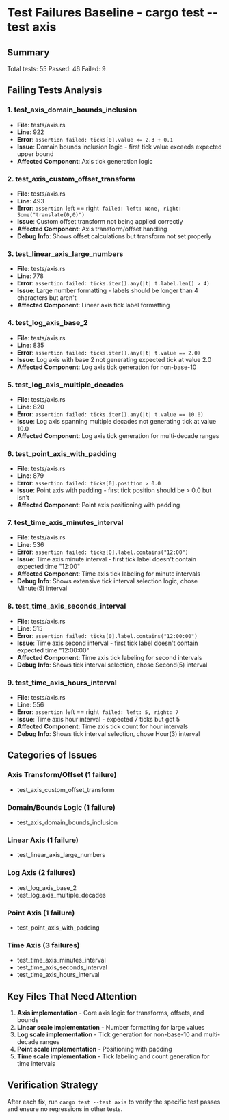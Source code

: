 # Test Failures Baseline - cargo test --test axis

## Summary
Total tests: 55
Passed: 46
Failed: 9

## Failing Tests Analysis

### 1. test_axis_domain_bounds_inclusion
- **File**: tests/axis.rs
- **Line**: 922
- **Error**: `assertion failed: ticks[0].value <= 2.3 + 0.1`
- **Issue**: Domain bounds inclusion logic - first tick value exceeds expected upper bound
- **Affected Component**: Axis tick generation logic

### 2. test_axis_custom_offset_transform
- **File**: tests/axis.rs
- **Line**: 493
- **Error**: `assertion `left == right` failed: left: None, right: Some("translate(0,0)")`
- **Issue**: Custom offset transform not being applied correctly
- **Affected Component**: Axis transform/offset handling
- **Debug Info**: Shows offset calculations but transform not set properly

### 3. test_linear_axis_large_numbers
- **File**: tests/axis.rs
- **Line**: 778
- **Error**: `assertion failed: ticks.iter().any(|t| t.label.len() > 4)`
- **Issue**: Large number formatting - labels should be longer than 4 characters but aren't
- **Affected Component**: Linear axis tick label formatting

### 4. test_log_axis_base_2
- **File**: tests/axis.rs
- **Line**: 835
- **Error**: `assertion failed: ticks.iter().any(|t| t.value == 2.0)`
- **Issue**: Log axis with base 2 not generating expected tick at value 2.0
- **Affected Component**: Log axis tick generation for non-base-10

### 5. test_log_axis_multiple_decades
- **File**: tests/axis.rs
- **Line**: 820
- **Error**: `assertion failed: ticks.iter().any(|t| t.value == 10.0)`
- **Issue**: Log axis spanning multiple decades not generating tick at value 10.0
- **Affected Component**: Log axis tick generation for multi-decade ranges

### 6. test_point_axis_with_padding
- **File**: tests/axis.rs
- **Line**: 879
- **Error**: `assertion failed: ticks[0].position > 0.0`
- **Issue**: Point axis with padding - first tick position should be > 0.0 but isn't
- **Affected Component**: Point axis positioning with padding

### 7. test_time_axis_minutes_interval
- **File**: tests/axis.rs
- **Line**: 536
- **Error**: `assertion failed: ticks[0].label.contains("12:00")`
- **Issue**: Time axis minute interval - first tick label doesn't contain expected time "12:00"
- **Affected Component**: Time axis tick labeling for minute intervals
- **Debug Info**: Shows extensive tick interval selection logic, chose Minute(5) interval

### 8. test_time_axis_seconds_interval
- **File**: tests/axis.rs
- **Line**: 515
- **Error**: `assertion failed: ticks[0].label.contains("12:00:00")`
- **Issue**: Time axis second interval - first tick label doesn't contain expected time "12:00:00"
- **Affected Component**: Time axis tick labeling for second intervals
- **Debug Info**: Shows tick interval selection, chose Second(5) interval

### 9. test_time_axis_hours_interval
- **File**: tests/axis.rs
- **Line**: 556
- **Error**: `assertion `left == right` failed: left: 5, right: 7`
- **Issue**: Time axis hour interval - expected 7 ticks but got 5
- **Affected Component**: Time axis tick count for hour intervals
- **Debug Info**: Shows tick interval selection, chose Hour(3) interval

## Categories of Issues

### Axis Transform/Offset (1 failure)
- test_axis_custom_offset_transform

### Domain/Bounds Logic (1 failure)
- test_axis_domain_bounds_inclusion

### Linear Axis (1 failure)
- test_linear_axis_large_numbers

### Log Axis (2 failures)
- test_log_axis_base_2
- test_log_axis_multiple_decades

### Point Axis (1 failure)
- test_point_axis_with_padding

### Time Axis (3 failures)
- test_time_axis_minutes_interval
- test_time_axis_seconds_interval
- test_time_axis_hours_interval

## Key Files That Need Attention

1. **Axis implementation** - Core axis logic for transforms, offsets, and bounds
2. **Linear scale implementation** - Number formatting for large values
3. **Log scale implementation** - Tick generation for non-base-10 and multi-decade ranges
4. **Point scale implementation** - Positioning with padding
5. **Time scale implementation** - Tick labeling and count generation for time intervals

## Verification Strategy
After each fix, run `cargo test --test axis` to verify the specific test passes and ensure no regressions in other tests.
